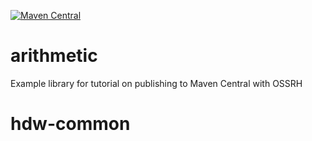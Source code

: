 [![Maven Central](https://maven-badges.herokuapp.com/maven-central/com.github.nyholmniklas/arithmetic/badge.svg)](https://maven-badges.herokuapp.com/maven-central/com.github.nyholmniklas/arithmetic)

# arithmetic
Example library for tutorial on publishing to Maven Central with OSSRH
# hdw-common
